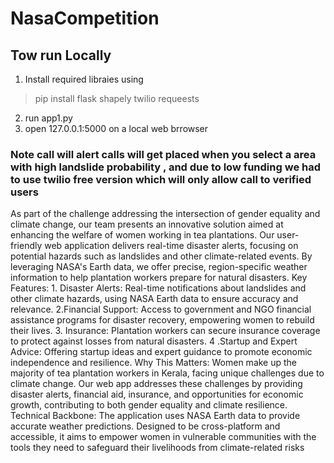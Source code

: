# NasaCompetition

## Tow run Locally 
1. Install required libraies using
> pip install flask shapely twilio requeests
2. run app1.py
3. open 127.0.0.1:5000 on a local web brrowser 
### Note call will alert calls will get placed when you select a area with high landslide probability , and due to low funding we had to use twilio free version which will only allow call to verified users

As part of the challenge addressing the intersection of gender equality and climate change, our team presents an innovative solution aimed at enhancing the welfare of women working in tea plantations. Our user-friendly web application delivers real-time disaster alerts, focusing on potential hazards such as landslides and other climate-related events. By leveraging NASA's Earth data, we offer precise, region-specific weather information to help plantation workers prepare for natural disasters. Key Features: 1. Disaster Alerts: Real-time notifications about landslides and other climate hazards, using NASA Earth data to ensure accuracy and relevance. 2.Financial Support: Access to government and NGO financial assistance programs for disaster recovery, empowering women to rebuild their lives. 3. Insurance: Plantation workers can secure insurance coverage to protect against losses from natural disasters. 4 .Startup and Expert Advice: Offering startup ideas and expert guidance to promote economic independence and resilience. Why This Matters: Women make up the majority of tea plantation workers in Kerala, facing unique challenges due to climate change. Our web app addresses these challenges by providing disaster alerts, financial aid, insurance, and opportunities for economic growth, contributing to both gender equality and climate resilience. Technical Backbone: The application uses NASA Earth data to provide accurate weather predictions. Designed to be cross-platform and accessible, it aims to empower women in vulnerable communities with the tools they need to safeguard their livelihoods from climate-related risks

